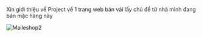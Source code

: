 Xin giới thiệu về Project về 1 trang web bán vải lấy chủ đề từ nhà mình đang bán mặc hàng này

![Maileshop2](https://user-images.githubusercontent.com/83261160/151345130-c29ae30c-598f-4e89-b47d-f6dfb3e077a0.jpg)
